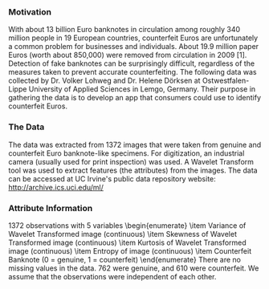 ### Motivation

With about 13 billion Euro banknotes in circulation among roughly 340 million people in 19 European countries, counterfeit Euros are unfortunately a common problem for businesses and individuals. About 19.9 million paper Euros (worth about 850,000) were removed from circulation in 2009 [1]. Detection of fake banknotes can be surprisingly difficult, regardless of the measures taken to prevent accurate counterfeiting. The following data was collected by Dr. Volker Lohweg and Dr. Helene Dörksen at Ostwestfalen-Lippe University of Applied Sciences in Lemgo, Germany. Their purpose in gathering the data is to develop an app that consumers could use to identify counterfeit Euros.

### The Data

The data was extracted from 1372 images that were taken from genuine and counterfeit Euro banknote-like specimens. For digitization, an industrial camera (usually used for print inspection) was used. A Wavelet Transform tool was used to extract features (the attributes) from the images. The data can be accessed at UC Irvine's public data repository website: http://archive.ics.uci.edu/ml/

### Attribute Information

1372 observations with 5 variables
\begin{enumerate}
\item Variance of Wavelet Transformed image (continuous) 
\item Skewness of Wavelet Transformed image (continuous) 
\item Kurtosis of Wavelet Transformed image (continuous) 
\item Entropy of image (continuous) 
\item Counterfeit Banknote (0 = genuine, 1 = counterfeit)
\end{enumerate}
There are no missing values in the data. 762 were genuine, and 610 were counterfeit. We assume that the observations were independent of each other.
